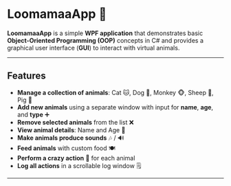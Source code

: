 # LoomamaaApp 🐾

**LoomamaaApp** is a simple **WPF application** that demonstrates basic **Object-Oriented Programming (OOP)** concepts in C# and provides a graphical user interface (**GUI**) to interact with virtual animals.

---

## Features

- **Manage a collection of animals**: Cat 🐱, Dog 🐶, Monkey 🐵, Sheep 🐑, Pig 🐷  
- **Add new animals** using a separate window with input for **name**, **age**, and **type** ➕  
- **Remove selected animals** from the list ❌  
- **View animal details**: Name and Age 📝  
- **Make animals produce sounds** 🎶 / 🔊  
- **Feed animals** with custom food 🍽️  
- **Perform a crazy action** 🤪 for each animal  
- **Log all actions** in a scrollable log window 🗒️  

---

